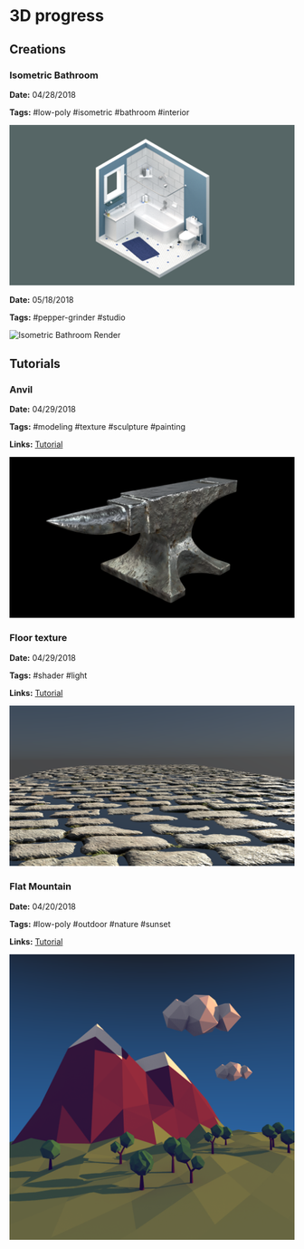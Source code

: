 # 3D progress

## Creations

### Isometric Bathroom

**Date:** 04/28/2018

**Tags:** #low-poly #isometric #bathroom #interior

![Isometric Bathroom Render](https://raw.githubusercontent.com/pmdartus/3d-scratchpad/master/02-iso-bathroom/render/final.png)

**Date:** 05/18/2018

**Tags:** #pepper-grinder #studio

![Isometric Bathroom Render](https://raw.githubusercontent.com/pmdartus/3d-scratchpad/master/03-pepper-grinder/render/final.png)


## Tutorials

### Anvil

**Date:** 04/29/2018

**Tags:** #modeling #texture #sculpture #painting

**Links:** [Tutorial](https://www.blenderguru.com/tutorials/2018/1/17/creating-an-anvil-full-series)

![Floor Texture Render](https://raw.githubusercontent.com/pmdartus/3d-scratchpad/master/04-anvil/render/final.png)

### Floor texture

**Date:** 04/29/2018

**Tags:** #shader #light

**Links:** [Tutorial](https://cgi.tutsplus.com/tutorials/secrets-to-creating-low-poly-illustrations-in-blender--cg-31770)

![Floor Texture Render](https://raw.githubusercontent.com/pmdartus/3d-scratchpad/master/03-floor-texture/render/final.png)

### Flat Mountain

**Date:** 04/20/2018

**Tags:** #low-poly #outdoor #nature #sunset

**Links:** [Tutorial](https://www.blenderguru.com/tutorials/the-secrets-of-realistic-texturing)

![Flat Mountain Render](https://raw.githubusercontent.com/pmdartus/3d-scratchpad/master/01-flat-mountain/render/final.png)